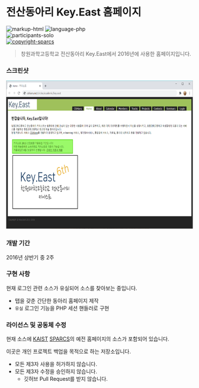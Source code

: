 # 전산동아리 Key.East 홈페이지

![markup-html][markup-html]
![language-php][language-php]
<br>
![participants-solo][participants-solo]
<br>
[![copyright-sparcs][sparcs-image]][sparcs-url]

> 창원과학고등학교 전산동아리 Key.East에서 2016년에 사용한 홈페이지입니다.

### 스크린샷

<img src="static/screenshot.png" height="400px">

### 개발 기간

2016년 상반기 중 2주

### 구현 사항

현재 로그인 관련 소스가 유실되어 소스를 찾아보는 중입니다.

  * 탭을 갖춘 간단한 동아리 홈페이지 제작
  * `유실` 로그인 기능을 PHP 세션 핸들러로 구현

### 라이선스 및 공동체 수정

현재 소스에 [KAIST][kaist-url] [SPARCS][sparcs-url]의 예전 홈페이지의 소스가 포함되어 있습니다.

이곳은 개인 프로젝트 백업을 목적으로 하는 저장소입니다.

  * 모든 제3자 사용을 허가하지 않습니다.
  * 모든 제3자 수정을 승인하지 않습니다.
    * 깃허브 Pull Request를 받지 않습니다.

<!-- Image definitions -->
[sparcs-image]: https://img.shields.io/badge/Copyright-SPARCS-eba02a
[markup-html]: https://img.shields.io/badge/Markup-HTML-orange
[language-php]: https://img.shields.io/badge/Language-PHP-orange
[participants-solo]: https://img.shields.io/badge/Participants-Solo%20Project-7aa3cc
[kaist-url]: http://kaist.ac.kr
[sparcs-url]: https://sparcs.org
